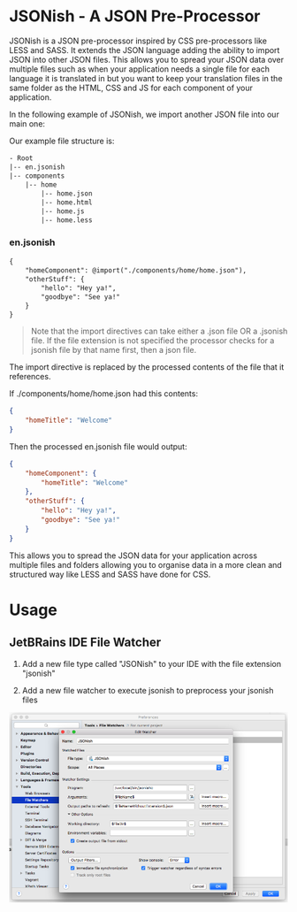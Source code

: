 # JSONish - A JSON Pre-Processor

JSONish is a JSON pre-processor inspired by CSS pre-processors like
LESS and SASS. It extends the JSON language adding the ability to import
JSON into other JSON files. This allows you to spread your JSON data
over multiple files such as when your application needs a single file
for each language it is translated in but you want to keep your
translation files in the same folder as the HTML, CSS and JS for each
component of your application.

In the following example of JSONish, we import another JSON file into
our main one:

Our example file structure is:

```
- Root
|-- en.jsonish
|-- components
    |-- home
        |-- home.json
        |-- home.html
        |-- home.js
        |-- home.less
```    

### en.jsonish

```jsonish
{
	"homeComponent": @import("./components/home/home.json"),
	"otherStuff": {
		"hello": "Hey ya!",
		"goodbye": "See ya!"
	}
}
```

> Note that the import directives can take either a .json file OR a .jsonish
file. If the file extension is not specified the processor checks for a jsonish
file by that name first, then a json file.

The import directive is replaced by the processed contents of the file that
it references.

If ./components/home/home.json had this contents:

```json
{
	"homeTitle": "Welcome"
}
```

Then the processed en.jsonish file would output:

```json
{
	"homeComponent": {
    	"homeTitle": "Welcome"
    },
	"otherStuff": {
		"hello": "Hey ya!",
		"goodbye": "See ya!"
	}
}
```

This allows you to spread the JSON data for your application across multiple
files and folders allowing you to organise data in a more clean and structured
way like LESS and SASS have done for CSS.

# Usage

## JetBRains IDE File Watcher

1) Add a new file type called "JSONish" to your IDE with the file extension "jsonish"

2) Add a new file watcher to execute jsonish to preprocess your jsonish files

![File Watcher Config](https://raw.githubusercontent.com/Irrelon/jsonish/master/readme_screenshot1.png)

